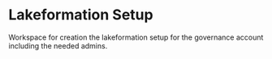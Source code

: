 # Lakeformation Setup

Workspace for creation the lakeformation setup for the governance account including the needed admins.
